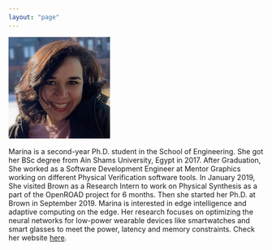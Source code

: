 ```yaml
---
layout: "page"
---
```




![](/members/marina_mini.jpg)


Marina is a second-year Ph.D. student in the School of Engineering. She got her BSc degree from Ain Shams University, Egypt in 2017. After Graduation, She worked as a Software Development Engineer at Mentor Graphics working on different Physical Verification software tools. In January 2019, She visited Brown as a Research Intern to work on Physical Synthesis as a part of the OpenROAD project for 6 months. Then she started her Ph.D. at Brown in September 2019. Marina is interested in edge intelligence and adaptive computing on the edge. Her research focuses on optimizing the neural networks for low-power wearable devices like smartwatches and smart glasses to meet the power, latency and memory constraints. Check her website [here](http://marinaneseem.me/).
